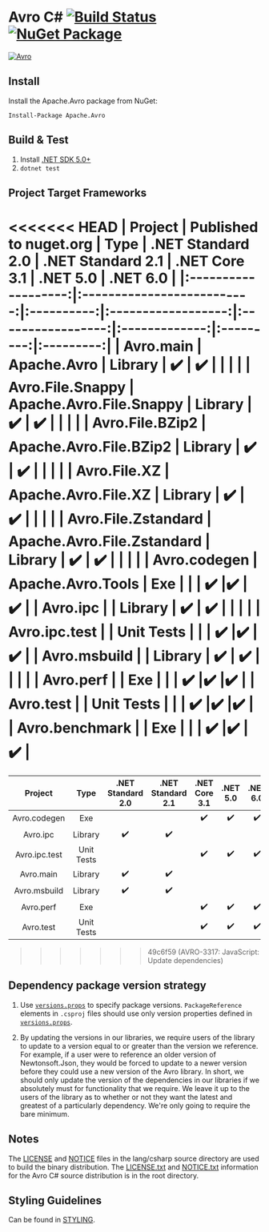 # Avro C# [![Build Status](https://travis-ci.org/apache/avro.svg?branch=master)](https://travis-ci.org/apache/avro) [![NuGet Package](https://img.shields.io/nuget/v/Apache.Avro.svg)](https://www.nuget.org/packages/Apache.Avro)

 [![Avro](https://avro.apache.org/images/avro-logo.png)](http://avro.apache.org/)

 ## Install

 Install the Apache.Avro package from NuGet:

 ```
Install-Package Apache.Avro
```

## Build & Test

1. Install [.NET SDK 5.0+](https://dotnet.microsoft.com/download/dotnet-core)
2. `dotnet test`

## Project Target Frameworks

<<<<<<< HEAD
| Project             | Published to nuget.org     | Type       | .NET Standard 2.0  | .NET Standard 2.1 | .NET Core 3.1 | .NET 5.0  | .NET 6.0  |
|:-------------------:|:--------------------------:|:----------:|:------------------:|:-----------------:|:-------------:|:---------:|:---------:|
| Avro.main           | Apache.Avro                | Library    | ✔️                 | ✔️               |               |           |           |
| Avro.File.Snappy    | Apache.Avro.File.Snappy    | Library    | ✔️                 | ✔️               |               |           |           |
| Avro.File.BZip2     | Apache.Avro.File.BZip2     | Library    | ✔️                 | ✔️               |               |           |           |
| Avro.File.XZ        | Apache.Avro.File.XZ        | Library    | ✔️                 | ✔️               |               |           |           |
| Avro.File.Zstandard | Apache.Avro.File.Zstandard | Library    | ✔️                 | ✔️               |               |           |           |
| Avro.codegen        | Apache.Avro.Tools          |  Exe        |                    |                   | ✔️            |✔️        |✔️        |
| Avro.ipc            |                            | Library    | ✔️                 | ✔️               |               |           |           |
| Avro.ipc.test       |                            | Unit Tests |                    |                   | ✔️            |✔️        |✔️        |
| Avro.msbuild        |                            | Library    | ✔️                 | ✔️               |               |           |           |
| Avro.perf           |                            | Exe        |                    |                   | ✔️            |✔️        |✔️        |
| Avro.test           |                            | Unit Tests |                    |                   | ✔️            |✔️        |✔️        |
| Avro.benchmark      |                            | Exe        |                    |                   | ✔️            |✔️        |✔️        |
=======
| Project         | Type       | .NET Standard 2.0  | .NET Standard 2.1 | .NET Core 3.1 | .NET 5.0  | .NET 6.0  |
|:---------------:|:----------:|:------------------:|:-----------------:|:-------------:|:---------:|:---------:|
| Avro.codegen    | Exe        |                    |                   | ✔️            |✔️        |✔️        |
| Avro.ipc        | Library    | ✔️                 | ✔️               |               |           |           |
| Avro.ipc.test   | Unit Tests |                    |                   | ✔️            |✔️        |✔️        |
| Avro.main       | Library    | ✔️                 | ✔️               |               |           |           |
| Avro.msbuild    | Library    | ✔️                 | ✔️               |               |           |           |
| Avro.perf       | Exe        |                    |                   | ✔️            |✔️        |✔️        |
| Avro.test       | Unit Tests |                    |                   | ✔️            |✔️        |✔️        |
>>>>>>> 49c6f59 (AVRO-3317: JavaScript: Update dependencies)

## Dependency package version strategy

1. Use [`versions.props`](./versions.props) to specify package versions. `PackageReference` elements in `.csproj` files should use only version properties defined in [`versions.props`](./versions.props).

2. By updating the versions in our libraries, we require users of the library to update to a version equal to or greater than the version we reference. For example, if a user were to reference an older version of Newtonsoft.Json, they would be forced to update to a newer version before they could use a new version of the Avro library.
In short, we should only update the version of the dependencies in our libraries if we absolutely must for functionality that we require. We leave it up to the users of the library as to whether or not they want the latest and greatest of a particularly dependency. We're only going to require the bare minimum.

## Notes

The [LICENSE](./LICENSE) and [NOTICE](./NOTICE) files in the lang/csharp source directory are used to build the binary distribution. The [LICENSE.txt](../../LICENSE.txt) and [NOTICE.txt](../../NOTICE.txt) information for the Avro C# source distribution is in the root directory.

## Styling Guidelines

Can be found in [STYLING](./STYLING.MD).
